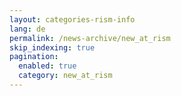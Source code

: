 ```yaml
---
layout: categories-rism-info
lang: de
permalink: /news-archive/new_at_rism
skip_indexing: true
pagination: 
  enabled: true
  category: new_at_rism
---
```

